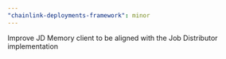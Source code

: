 ```yaml
---
"chainlink-deployments-framework": minor
---
```


Improve JD Memory client to be aligned with the Job Distributor implementation

